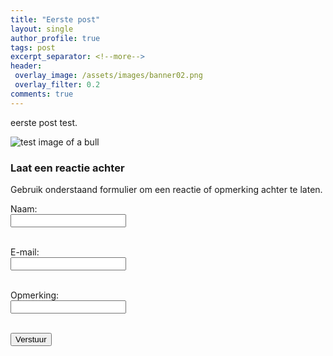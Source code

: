 ```yaml
---
title: "Eerste post"
layout: single
author_profile: true
tags: post
excerpt_separator: <!--more-->
header:
 overlay_image: /assets/images/banner02.png
 overlay_filter: 0.2
comments: true
---
```

eerste post test. <!--more-->

![test image of a bull]({{page.image}})

<!-- Comment Submission Form -->
<h3>Laat een reactie achter</h3>
<p>Gebruik onderstaand formulier om een reactie of opmerking achter te laten.</p>
<form action="https://docs.google.com/forms/u/0/d/e/1FAIpQLSd-xZgVsbuQsLumpP_W1u97vPG7RbR9_awZ3XDQTpXegkB1XA/formResponse" method="POST">
  <label for="name">Naam:</label><br>
  <input type="text" id="name" name="entry.1922964266" required><br><br>
  
  <label for="email">E-mail:</label><br>
  <input type="email" id="email" name="entry.1297944239" required><br><br>

  <label for="comment">Opmerking:</label><br>
  <input type="text" id="comment" name="entry.503498009" required><br><br>
   
  <button type="submit">Verstuur</button>
</form>

<div id="comments"></div>
<script>
    // Function to format the date and time from the data
    function formatDate(stringDate) {
        // Split the string into date and time parts
        const dateTimeParts = stringDate.split(' ');
        const datePart = dateTimeParts[0]; // Date part like "7/12/2024"
        let timePart = dateTimeParts[1]; // Time part like "23:32:54"
        // Parse hours, minutes, and seconds from the time part
        const [hours, minutes, seconds] = timePart.split(':');
        // Convert hours to 12-hour format and determine AM/PM
        let ampm = 'AM';
        let formattedHours = parseInt(hours, 10);
        if (formattedHours >= 12) {
            ampm = 'PM';
            if (formattedHours > 12) {
                formattedHours -= 12;
            }
        }
        if (formattedHours === 0) {
            formattedHours = 12; // 12 AM case
        }
        // Format time in HH:mm:ss AM/PM format
        timePart = `${formattedHours}:${minutes}:${seconds} ${ampm}`;
        // Return the formatted date and time
        return `${datePart} at ${timePart}`;
    }
    // Get the current page URL
    const thisPageUrl = window.location.href;
    // Encode the SQL statement to be used in the URL
    const sqlStatement = encodeURIComponent(`SELECT A, C, D, E, F WHERE B = '${thisPageUrl}'`);
    // Construct the URL for fetching the data
    const csvUrl = `https://docs.google.com/spreadsheets/d/1ZqE6ePnexceUrxq90JD6buZ1Zl3agU11_i_TDaCTCuU/gviz/tq?tqx=out:csv&sheet=comments&tq=${sqlStatement}&headers=0`;
    // Fetch the data from the Google Sheets URL
    fetch(csvUrl)
        .then(response => response.text()) // Get the response text (data)
        .then(csvText => {
            // Split the data into rows and then into individual cells
            const rows = csvText.trim().split('\n').map(row => row.split(','));
            // Get the container element for the comments
            const commentsContainer = document.getElementById('comments');
            // Loop through each row of the data
            rows.forEach(row => {
                const date = formatDate(row[0]); // Format the date and time
                const name = row[1]; // Get the name
                const comment = row[2]; // Get the comment
                const email = row[4]; // Get the email
                // Create a new div element for the comment
                const commentDiv = document.createElement('div');
                // Set the inner HTML of the div element
                commentDiv.innerHTML = `<strong><a href="mailto:${email}">${name}</a></strong> <em>${date}</em>: <p>${comment}</p>`;
                // Append the div element to the comments container
                commentsContainer.appendChild(commentDiv);
            });
        })
        .catch(error => console.error('Error fetching data:', error)); // Handle any errors
</script>